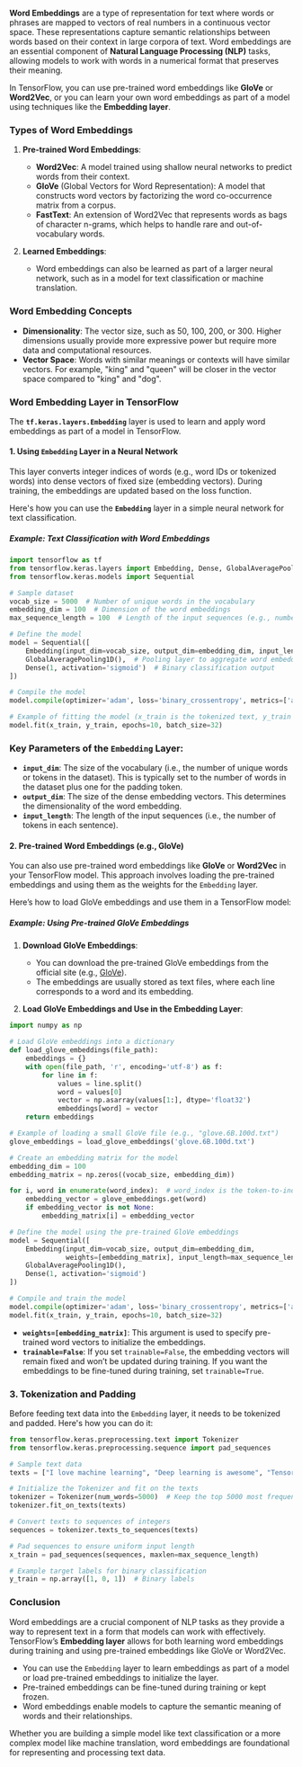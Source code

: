 **Word Embeddings** are a type of representation for text where words or phrases are mapped to vectors of real numbers in a continuous vector space. These representations capture semantic relationships between words based on their context in large corpora of text. Word embeddings are an essential component of **Natural Language Processing (NLP)** tasks, allowing models to work with words in a numerical format that preserves their meaning.

In TensorFlow, you can use pre-trained word embeddings like **GloVe** or **Word2Vec**, or you can learn your own word embeddings as part of a model using techniques like the **Embedding layer**.

### Types of Word Embeddings
1. **Pre-trained Word Embeddings**:
   - **Word2Vec**: A model trained using shallow neural networks to predict words from their context.
   - **GloVe** (Global Vectors for Word Representation): A model that constructs word vectors by factorizing the word co-occurrence matrix from a corpus.
   - **FastText**: An extension of Word2Vec that represents words as bags of character n-grams, which helps to handle rare and out-of-vocabulary words.
   
2. **Learned Embeddings**:
   - Word embeddings can also be learned as part of a larger neural network, such as in a model for text classification or machine translation.

### Word Embedding Concepts

- **Dimensionality**: The vector size, such as 50, 100, 200, or 300. Higher dimensions usually provide more expressive power but require more data and computational resources.
- **Vector Space**: Words with similar meanings or contexts will have similar vectors. For example, "king" and "queen" will be closer in the vector space compared to "king" and "dog".

### Word Embedding Layer in TensorFlow

The **`tf.keras.layers.Embedding`** layer is used to learn and apply word embeddings as part of a model in TensorFlow.

#### 1. **Using `Embedding` Layer in a Neural Network**

This layer converts integer indices of words (e.g., word IDs or tokenized words) into dense vectors of fixed size (embedding vectors). During training, the embeddings are updated based on the loss function.

Here's how you can use the **`Embedding`** layer in a simple neural network for text classification.

##### Example: Text Classification with Word Embeddings

```python
import tensorflow as tf
from tensorflow.keras.layers import Embedding, Dense, GlobalAveragePooling1D
from tensorflow.keras.models import Sequential

# Sample dataset
vocab_size = 5000  # Number of unique words in the vocabulary
embedding_dim = 100  # Dimension of the word embeddings
max_sequence_length = 100  # Length of the input sequences (e.g., number of words in a sentence)

# Define the model
model = Sequential([
    Embedding(input_dim=vocab_size, output_dim=embedding_dim, input_length=max_sequence_length),
    GlobalAveragePooling1D(),  # Pooling layer to aggregate word embeddings across the sequence
    Dense(1, activation='sigmoid')  # Binary classification output
])

# Compile the model
model.compile(optimizer='adam', loss='binary_crossentropy', metrics=['accuracy'])

# Example of fitting the model (x_train is the tokenized text, y_train is the labels)
model.fit(x_train, y_train, epochs=10, batch_size=32)
```

### Key Parameters of the `Embedding` Layer:
- **`input_dim`**: The size of the vocabulary (i.e., the number of unique words or tokens in the dataset). This is typically set to the number of words in the dataset plus one for the padding token.
- **`output_dim`**: The size of the dense embedding vectors. This determines the dimensionality of the word embedding.
- **`input_length`**: The length of the input sequences (i.e., the number of tokens in each sentence).
  
#### 2. **Pre-trained Word Embeddings (e.g., GloVe)**

You can also use pre-trained word embeddings like **GloVe** or **Word2Vec** in your TensorFlow model. This approach involves loading the pre-trained embeddings and using them as the weights for the `Embedding` layer.

Here’s how to load GloVe embeddings and use them in a TensorFlow model:

##### Example: Using Pre-trained GloVe Embeddings

1. **Download GloVe Embeddings**:
   - You can download the pre-trained GloVe embeddings from the official site (e.g., [GloVe](https://nlp.stanford.edu/projects/glove/)).
   - The embeddings are usually stored as text files, where each line corresponds to a word and its embedding.

2. **Load GloVe Embeddings and Use in the Embedding Layer**:

```python
import numpy as np

# Load GloVe embeddings into a dictionary
def load_glove_embeddings(file_path):
    embeddings = {}
    with open(file_path, 'r', encoding='utf-8') as f:
        for line in f:
            values = line.split()
            word = values[0]
            vector = np.asarray(values[1:], dtype='float32')
            embeddings[word] = vector
    return embeddings

# Example of loading a small GloVe file (e.g., "glove.6B.100d.txt")
glove_embeddings = load_glove_embeddings('glove.6B.100d.txt')

# Create an embedding matrix for the model
embedding_dim = 100
embedding_matrix = np.zeros((vocab_size, embedding_dim))

for i, word in enumerate(word_index):  # word_index is the token-to-index dictionary
    embedding_vector = glove_embeddings.get(word)
    if embedding_vector is not None:
        embedding_matrix[i] = embedding_vector

# Define the model using the pre-trained GloVe embeddings
model = Sequential([
    Embedding(input_dim=vocab_size, output_dim=embedding_dim, 
              weights=[embedding_matrix], input_length=max_sequence_length, trainable=False),
    GlobalAveragePooling1D(),
    Dense(1, activation='sigmoid')
])

# Compile and train the model
model.compile(optimizer='adam', loss='binary_crossentropy', metrics=['accuracy'])
model.fit(x_train, y_train, epochs=10, batch_size=32)
```

- **`weights=[embedding_matrix]`**: This argument is used to specify pre-trained word vectors to initialize the embeddings.
- **`trainable=False`**: If you set `trainable=False`, the embedding vectors will remain fixed and won’t be updated during training. If you want the embeddings to be fine-tuned during training, set `trainable=True`.

### 3. **Tokenization and Padding**

Before feeding text data into the `Embedding` layer, it needs to be tokenized and padded. Here's how you can do it:

```python
from tensorflow.keras.preprocessing.text import Tokenizer
from tensorflow.keras.preprocessing.sequence import pad_sequences

# Sample text data
texts = ["I love machine learning", "Deep learning is awesome", "TensorFlow is great"]

# Initialize the Tokenizer and fit on the texts
tokenizer = Tokenizer(num_words=5000)  # Keep the top 5000 most frequent words
tokenizer.fit_on_texts(texts)

# Convert texts to sequences of integers
sequences = tokenizer.texts_to_sequences(texts)

# Pad sequences to ensure uniform input length
x_train = pad_sequences(sequences, maxlen=max_sequence_length)

# Example target labels for binary classification
y_train = np.array([1, 0, 1])  # Binary labels
```

### Conclusion

Word embeddings are a crucial component of NLP tasks as they provide a way to represent text in a form that models can work with effectively. TensorFlow’s **Embedding layer** allows for both learning word embeddings during training and using pre-trained embeddings like GloVe or Word2Vec.

- You can use the `Embedding` layer to learn embeddings as part of a model or load pre-trained embeddings to initialize the layer.
- Pre-trained embeddings can be fine-tuned during training or kept frozen.
- Word embeddings enable models to capture the semantic meaning of words and their relationships.

Whether you are building a simple model like text classification or a more complex model like machine translation, word embeddings are foundational for representing and processing text data.
